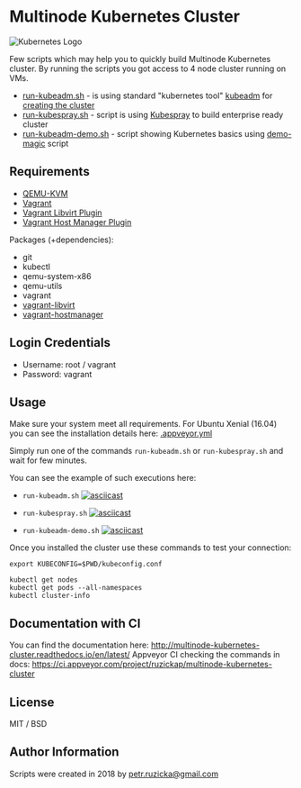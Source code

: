 # Multinode Kubernetes Cluster

![Kubernetes Logo](https://upload.wikimedia.org/wikipedia/en/0/00/Kubernetes_%28container_engine%29.png)

Few scripts which may help you to quickly build Multinode Kubernetes cluster.
By running the scripts you got access to 4 node cluster running on VMs.

* [run-kubeadm.sh](run-kubeadm.sh) - is using standard "kubernetes tool" [kubeadm](https://github.com/kubernetes/kubeadm) for [creating the cluster](https://kubernetes.io/docs/setup/independent/create-cluster-kubeadm/)
* [run-kubespray.sh](run-kubespray.sh) - script is using [Kubespray](https://github.com/kubernetes-incubator/kubespray) to build enterprise ready cluster
* [run-kubeadm-demo.sh](run-kubeadm-demo.sh) - script showing Kubernetes basics using [demo-magic](https://github.com/paxtonhare/demo-magic) script


## Requirements
* [QEMU-KVM](https://en.wikibooks.org/wiki/QEMU/Installing_QEMU)
* [Vagrant](https://www.vagrantup.com/downloads.html)
* [Vagrant Libvirt Plugin](https://github.com/pradels/vagrant-libvirt)
* [Vagrant Host Manager Plugin](https://github.com/devopsgroup-io/vagrant-hostmanager)

Packages (+dependencies):
* git
* kubectl
* qemu-system-x86
* qemu-utils
* vagrant
* [vagrant-libvirt](https://github.com/vagrant-libvirt/vagrant-libvirt)
* [vagrant-hostmanager](https://github.com/devopsgroup-io/vagrant-hostmanager)


## Login Credentials

* Username: root / vagrant
* Password: vagrant


## Usage

Make sure your system meet all requirements.
For Ubuntu Xenial (16.04) you can see the installation details here: [.appveyor.yml](https://github.com/ruzickap/multinode_kubernetes_cluster/blob/57872864d3ab3b23013baebf3ef7269a7dd078a1/.appveyor.yml)

Simply run one of the commands `run-kubeadm.sh` or `run-kubespray.sh` and wait for few minutes.

You can see the example of such executions here:

* `run-kubeadm.sh`
[![asciicast](https://asciinema.org/a/174963.png)](https://asciinema.org/a/174963)

* `run-kubespray.sh`
[![asciicast](https://asciinema.org/a/174965.png)](https://asciinema.org/a/174965)

* `run-kubeadm-demo.sh`
[![asciicast](https://asciinema.org/a/177189.png)](https://asciinema.org/a/177189)

Once you installed the cluster use these commands to test your connection:

```
export KUBECONFIG=$PWD/kubeconfig.conf

kubectl get nodes
kubectl get pods --all-namespaces
kubectl cluster-info
```


## Documentation with CI

You can find the documentation here: http://multinode-kubernetes-cluster.readthedocs.io/en/latest/
Appveyor CI checking the commands in docs: https://ci.appveyor.com/project/ruzickap/multinode-kubernetes-cluster


## License

MIT / BSD


## Author Information

Scripts were created in 2018 by <petr.ruzicka@gmail.com>
